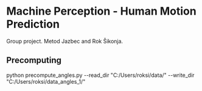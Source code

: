 # Machine Perception - Human Motion Prediction

Group project. Metod Jazbec and Rok Šikonja.

## Precomputing 

python precompute_angles.py --read_dir "C:/Users/roksi/data/" --write_dir "C:/Users/roksi/data_angles_1/"